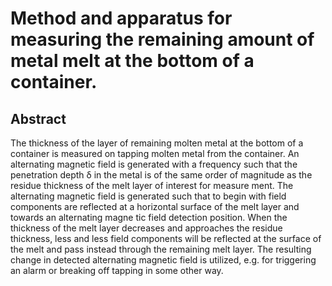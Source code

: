 # Method and apparatus for measuring the remaining amount of metal melt at the bottom of a container.

## Abstract
The thickness of the layer of remaining molten metal at the bottom of a container is measured on tapping molten metal from the container. An alternating magnetic field is generated with a frequency such that the penetration depth δ in the metal is of the same order of magnitude as the residue thickness of the melt layer of interest for measure ment. The alternating magnetic field is generated such that to begin with field components are reflected at a horizontal surface of the melt layer and towards an alternating magne tic field detection position. When the thickness of the melt layer decreases and approaches the residue thickness, less and less field components will be reflected at the surface of the melt and pass instead through the remaining melt layer. The resulting change in detected alternating magnetic field is utilized, e.g. for triggering an alarm or breaking off tapping in some other way.